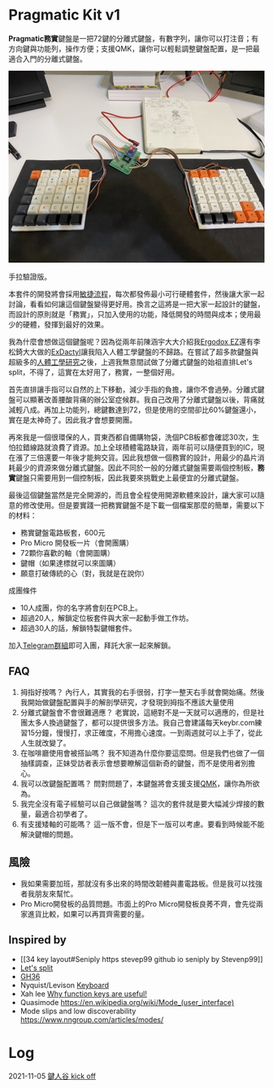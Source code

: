 # Pragmatic Kit v1
**Pragmatic務實**鍵盤是一把72鍵的分離式鍵盤，有數字列，讓你可以打注音；有方向鍵與功能列，操作方便；支援QMK，讓你可以輕鬆調整鍵盤配置，是一把最適合入門的分離式鍵盤。

![Proof-of-concept prototype](attachment/poc.jpeg)

手拉驗證版。

本套件的開發將會採用[敏捷流程](http://theleanstartup.com)，每次都發佈最小可行硬體套件，然後讓大家一起討論，看看如何讓這個鍵盤變得更好用。換言之這將是一把大家一起設計的鍵盤，而設計的原則就是「務實」，只加入使用的功能，降低開發的時間與成本；使用最少的硬體，發揮到最好的效果。

我為什麼會想做這個鍵盤呢？因為從兩年前陳涵宇大大介紹我[Ergodox EZ](https://www.facebook.com/groups/1111882339005914/posts/1187639851430162)還有李松錡大大做的[ExDactyl](https://www.ergokb.tw/blogs/free_trial_exdactyl/)讓我陷入人體工學鍵盤的不歸路。在嘗試了超多款鍵盤與超級多的[人體工學研究](https://youtu.be/p7gZdOTpbP8)之後，上週我無意間試做了分離式鍵盤的始祖直排Let's split，不得了，這實在太好用了，務實，一整個好用。

首先直排讓手指可以自然的上下移動，減少手指的負擔，讓你不會過勞。分離式鍵盤可以顯著改善腰酸背痛的辦公室症候群。我自己改用了分離式鍵盤以後，背痛就減輕八成。再加上功能列，總鍵數達到72，但是使用的空間卻比60%鍵盤還小，實在是太神奇了。因此我才會想要開團。

再來我是一個很環保的人，買東西都自備購物袋，洗個PCB板都會確認30次，生怕拉錯線路就浪費了資源。加上全球積體電路缺貨，兩年前可以隨便買到的IC，現在漲了三倍還要一年後才能夠交貨。因此我想做一個務實的設計，用最少的晶片消耗最少的資源來做分離式鍵盤。因此不同於一般的分離式鍵盤需要兩個控制板，**務實**鍵盤只需要用到一個控制板，因此我要來挑戰史上最便宜的分離式鍵盤。

最後這個鍵盤當然是完全開源的，而且會全程使用開源軟體來設計，讓大家可以隨意的修改使用。但是要實踐一把務實鍵盤不是下載一個檔案那麼的簡單，需要以下的材料：

- 務實鍵盤電路板套，600元
- Pro Micro 開發板一片（會開團購）
- 72顆你喜歡的軸（會開圖購）
- 鍵帽（如果達標就可以來圖購）
- 願意打破傳統的心（對，我就是在說你）

成團條件
- 10人成團，你的名字將會刻在PCB上。
- 超過20人，解鎖定位板套件與大家一起動手做工作坊。 
- 超過30人的話，解鎖特製鍵帽套件。

加入[Telegram群組](https://t.me/joinchat/qp7NLK_H0vY2MjA1)即可入團，拜託大家一起來解鎖。

## FAQ

1. 拇指好按嗎？
   內行人，其實我的右手很弱，打字一整天右手就會開始痛。然後我開始做鍵盤配置與手的解剖學研究，才發現到拇指不應該大量使用
2. 分離式鍵盤會不會很難適應？
   老實說，這絕對不是一天就可以適應的，但是社團太多人換過鍵盤了，都可以提供很多方法。我自己會建議每天keybr.com練習15分鐘，慢慢打，求正確度，不用擔心速度。一到兩週就可以上手了，從此人生就改變了。
3. 在咖啡廳使用會被搭訕嗎？
   我不知道為什麼你要這麼問。但是我們也做了一個抽樣調查，正妹受訪者表示會想要瞭解這個新奇的鍵盤，而不是使用者別擔心。
4. 我可以改鍵盤配置嗎？
   問對問題了，本鍵盤將會支援支援[QMK](https://qmk.fm)，讓你為所欲為。
5. 我完全沒有電子經驗可以自己做鍵盤嗎？
   這次的套件就是要大幅減少焊接的數量，最適合初學者了。 
6. 有支援矮軸的可能嗎？
   這一版不會，但是下一版可以考慮。要看到時候能不能解決鍵帽的問題。


## 風險
- 我如果需要加班，那就沒有多出來的時間改韌體與畫電路板。但是我可以找強者我朋友來幫忙。
- Pro Micro開發板的品質問題。市面上的Pro Micro開發板良莠不齊，會先從兩家進貨比較，如果可以再買齊需要的量。

## Inspired by

- [[34 key layout#Seniply https stevep99 github io seniply by Stevenp99]] 
- [Let's split](https://github.com/nicinabox/lets-split-guide)
- [GH36](https://geekhack.org/index.php?topic=61306.0)
- Nyquist/Levison [Keyboard](https://keeb.io/products/nyquist-keyboard)
- Xah lee [Why function keys are useful!](http://xahlee.info/kbd/keyboard_function_keys.html)
- Quasimode https://en.wikipedia.org/wiki/Mode_(user_interface)
- Mode slips and low discoverability https://www.nngroup.com/articles/modes/

# Log
2021-11-05 [鍵人谷 kick off](https://www.facebook.com/groups/1111882339005914/posts/1790356644491810/) 